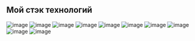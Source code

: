 ## Мой стэк технологий 
![image](https://github.com/user-attachments/assets/5deb39ab-0041-4363-ae20-250fc49dd251) ![image](https://github.com/user-attachments/assets/0fb842a2-6e9b-49c6-b34b-d05152a13580) ![image](https://github.com/user-attachments/assets/21cb1818-600a-4b7f-af76-dc45b81a84f0) ![image](https://github.com/user-attachments/assets/bb9ba707-4287-45ac-83c3-46e6ad73329c) ![image](https://github.com/user-attachments/assets/c4cb602e-889b-47f7-9521-4113bbd5c4b9) ![image](https://github.com/user-attachments/assets/29c68fd1-16a6-40e9-8409-d4669c10762b) ![image](https://github.com/user-attachments/assets/9ce96647-49ed-4105-8202-1c5ba12675a9) ![image](https://github.com/user-attachments/assets/56f0a8cc-adb0-4fd4-80b6-e98c32252954) ![image](https://github.com/user-attachments/assets/fdb32424-59fb-481d-ba4a-52081be1ce67) ![image](https://github.com/user-attachments/assets/bb29b979-0707-4262-ab35-aa8e933d10f6)

 

 







